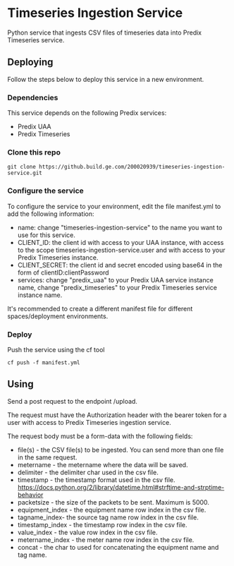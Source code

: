# Timeseries Ingestion Service

Python service that ingests CSV files of timeseries data into Predix Timeseries service.

## Deploying

Follow the steps below to deploy this service in a new environment.

### Dependencies

This service depends on the following Predix services:

- Predix UAA
- Predix Timeseries

### Clone this repo

```
git clone https://github.build.ge.com/200020939/timeseries-ingestion-service.git
```

### Configure the service

To configure the service to your environment, edit the file manifest.yml to add the following information:
- name: change "timeseries-ingestion-service" to the name you want to use for this service.
- CLIENT_ID: the client id with access to your UAA instance, with access to the scope timeseries-ingestion-service.user and with access to your Predix Timeseries instance.
- CLIENT_SECRET: the client id and secret encoded using base64 in the form of clientID:clientPassword
- services: change "predix_uaa" to your Predix UAA service instance name, change "predix_timeseries" to your Predix Timeseries service instance name.

It's recommended to create a different manifest file for different spaces/deployment environments.

### Deploy

Push the service using the cf tool

```
cf push -f manifest.yml
```


## Using

Send a post request to the endpoint /upload.

The request must have the Authorization header with the bearer token for a user with access to Predix Timeseries ingestion service.

The request body must be a form-data with the following fields:

- file(s) - the CSV file(s) to be ingested. You can send more than one file in the same request.
- metername - the metername where the data will be saved.
- delimiter - the delimiter char used in the csv file.
- timestamp - the timestamp format used in the csv file. https://docs.python.org/2/library/datetime.html#strftime-and-strptime-behavior
- packetsize - the size of the packets to be sent. Maximum is 5000.
- equipment_index - the equipment name row index in the csv file.
- tagname_index- the source tag name row index in the csv file.
- timestamp_index - the timestamp row index in the csv file.
- value_index - the value row index in the csv file.
- metername_index - the meter name row index in the csv file.
- concat - the char to used for concatenating the equipment name and tag name.